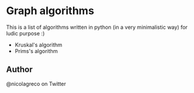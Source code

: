 # Graph algorithms
This is a list of algorithms written in python (in a very minimalistic way) for ludic purpose :)

- Kruskal's algorithm
- Prims's algorithm

## Author
@nicolagreco on Twitter